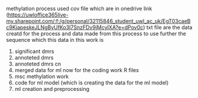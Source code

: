 methylation process used cov file which are in onedrive link (https://uwloffice365live-my.sharepoint.com/:f:/g/personal/32115846_student_uwl_ac_uk/EgT03caeBc9KjapeskeJLNgByUfKo3I7SnzFDv9jMcyIXA?e=dPov0c)
txt file are the data creatd for the process and data made from this process to use further 
the sequence which this data in this work is 
1. significant dmrs
2. annoteted dmrs
3. annoteted dmrs cn
4. merged data for ml
now for the coding work R files
1. msc methylation work
2. code for ml model (which is creating the data for the ml model)
3. ml creation and preprocessing  
